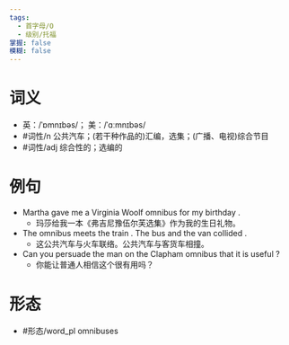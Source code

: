 ```yaml
---
tags:
  - 首字母/O
  - 级别/托福
掌握: false
模糊: false
---
```

# 词义
- 英：/ˈɒmnɪbəs/； 美：/ˈɑːmnɪbəs/
- #词性/n  公共汽车；(若干种作品的)汇编，选集；(广播、电视)综合节目
- #词性/adj  综合性的；选编的
# 例句
- Martha gave me a Virginia Woolf omnibus for my birthday .
	- 玛莎给我一本《弗吉尼豫伍尔芙选集》作为我的生日礼物。
- The omnibus meets the train . The bus and the van collided .
	- 这公共汽车与火车联络。公共汽车与客货车相撞。
- Can you persuade the man on the Clapham omnibus that it is useful ?
	- 你能让普通人相信这个很有用吗？
# 形态
- #形态/word_pl omnibuses
